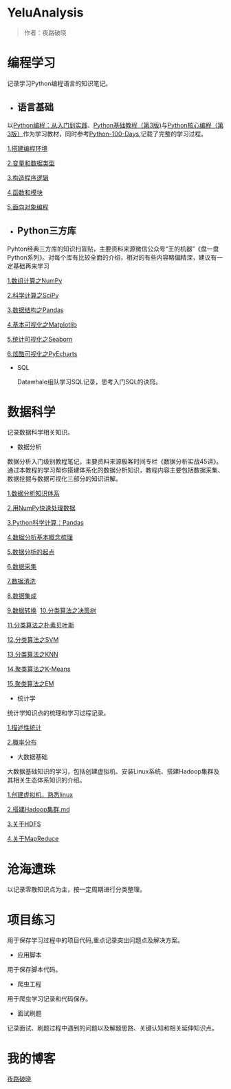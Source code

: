 YeluAnalysis
======================================
> 作者：夜路破晓


# 编程学习

记录学习Python编程语言的知识笔记。

* ## 语言基础

以[Python编程：从入门到实践](https://book.douban.com/subject/26829016/)、[Python基础教程（第3版)](https://book.douban.com/subject/27667375/)与[Python核心编程（第3版）](https://book.douban.com/subject/26801374/)作为学习教材，同时参考[Python-100-Days](https://github.com/jackfrued/Python-100-Days),记载了完整的学习过程。

[1.搭建编程环境](编程学习/语言基础/1.搭建编程环境)

[2.变量和数据类型](编程学习/语言基础/2.变量和数据类型)

[3.构造程序逻辑](编程学习/语言基础/3.构造程序逻辑)

[4.函数和模块](编程学习/语言基础/4.函数和模块)

[5.面向对象编程](编程学习/语言基础/5.面向对象编程)




* ## Python三方库 

Pyhton经典三方库的知识扫盲贴，主要资料来源微信公众号“王的机器”《盘一盘Python系列》。对每个库有比较全面的介绍，相对的有些内容略偏精深，建议有一定基础再来学习

[1.数组计算之NumPy](编程学习/三方库/1.数组计算之Numpy.ipynb)

[2.科学计算之SciPy](编程学习/三方库/2.科学计算之SciPy.ipynb)	

[3.数据结构之Pandas](编程学习/三方库/3.数据结构之Pandas.ipynb)

[4.基本可视化之Matplotlib](编程学习/三方库/4.基本可视化之Matplotlib.ipynb)

[5.统计可视化之Seaborn](编程学习/三方库/5.统计可视化之Seaborn.ipynb)

[6.炫酷可视化之PyEcharts](编程学习/三方库/6.炫酷可视化之PyEcharts.ipynb)

- SQL

  Datawhale组队学习SQL记录，思考入门SQL的诀窍。

# 数据科学

记录数据科学相关知识。

* 数据分析

数据分析入门级别教程笔记，主要资料来源极客时间专栏《数据分析实战45讲》。通过本教程的学习帮你搭建体系化的数据分析知识，教程内容主要包括数据采集、数据挖掘与数据可视化三部分的知识讲解。

[1.数据分析知识体系](数据科学/数据分析/1.数据分析知识体系.ipynb)

[2.用NumPy快速处理数据](数据科学/数据分析/2.用Numpy快速处理数据.ipynb)

[3.Python科学计算：Pandas](数据科学/数据分析/3.Python科学计算：Pandas.ipynb)

[4.数据分析基本概念梳理](数据科学/数据分析/4.数据分析基本概念梳理.ipynb)​	

[5.数据分析的起点](数据科学/数据分析/5.数据分析的起点.ipynb)

[6.数据采集](数据科学/数据分析/6.数据采集.ipynb)

[7.数据清洗](数据科学/数据分析/7.数据清洗.ipynb)

[8.数据集成](数据科学/数据分析/8.数据集成.ipynb)

[9.数据转换](数据科学/数据分析/9.数据转换.ipynb)
​
[10.分类算法之决策树](数据科学/数据分析/10.分类算法之决策树.ipynb)

[11.分类算法之朴素贝叶斯](数据科学/数据分析/11.分类算法之朴素贝叶斯.ipynb)

[12.分类算法之SVM](数据科学/数据分析/12.分类算法之SVM.ipynb)

[13.分类算法之KNN](数据科学/数据分析/13.分类算法之KNN.ipynb)

[14.聚类算法之K-Means](数据科学/数据分析/14.聚类算法之K-Means.ipynb)

[15.聚类算法之EM](数据科学/数据分析/15.聚类算法之EM.ipynb)

* 统计学

统计学知识点的梳理和学习过程记录。

[1.描述性统计](数据科学/统计学/1.描述性统计.ipynb)

[2.概率分布](数据科学/统计学/2.概率分布.ipynb)


* 大数据基础

大数据基础知识的学习，包括创建虚拟机、安装Linux系统、搭建Hadoop集群及其相关生态体系知识的介绍。

[1.创建虚拟机，熟悉linux](数据科学/大数据基础/1.创建虚拟机，熟悉linux.md)

[2.搭建Hadoop集群.md](数据科学/大数据基础/2.搭建Hadoop集群.md)

[3.关于HDFS](数据科学/大数据基础/3.关于HDFS.md)

[4.关于MapReduce](数据科学/大数据基础/4.关于MapReduce.md)

# 沧海遗珠

以记录零散知识点为主，按一定周期进行分类整理。


# 项目练习

用于保存学习过程中的项目代码,重点记录突出问题点及解决方案。

* 应用脚本

用于保存脚本代码。

* 爬虫工程

用于爬虫学习记录和代码保存。


* 面试刷题
	

记录面试、刷题过程中遇到的问题以及解题思路、关键认知和相关延伸知识点。


# 我的博客

[夜路破晓](https://blog.csdn.net/weixin_29370665)
